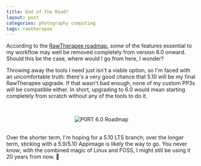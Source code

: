 ```yaml
---
title: End of the Road?
layout: post
categories: photography computing
tags: rawtherapee
---
```


According to the [RawTherapee roadmap](https://github.com/Beep6581/RawTherapee/milestone/10), some of the features essential to my workflow may well be removed completely from version 6.0 onward. Should this be the case, where would I go from here, I wonder?

Throwing away the tools I need just isn't a viable option, so I'm faced with an uncomfortable truth: there's a very good chance that 5.10 will be my final RawTherapee upgrade. If that wasn't bad enough, none of my custom PP3s will be compatible either. In short, upgrading to 6.0 would mean starting completely from scratch without any of the tools to do it. 

<p><br><center><img src="https://api.pikwy.com/web/64cac0f054f49e22663157b0.png" alt="P0RT 6.0 Roadmap"></center><br></p>

<!-- In an ideal world, things would be more flexible (think of the way plugins work in GIMP or addons work in Firefox); tools could be maintained independently, and the user would get to choose their own destiny. Unfortunately, though, this isn't practically possible; I'm merely affording myself the luxury of a brief flight of fantacy. -->

Over the shorter term, I'm hoping for a 5.10 LTS branch; over the longer term, sticking with a 5.9/5.10 Appimage is likely the way to go. You never know; with the combined magic of Linux and FOSS, I might still be using it 20 years from now. 💾
